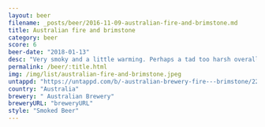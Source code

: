 ```yaml
---
layout: beer
filename: _posts/beer/2016-11-09-australian-fire-and-brimstone.md
title: Australian fire and brimstone
category: beer
score: 6
beer-date: "2018-01-13"
desc: "Very smoky and a little warming. Perhaps a tad too harsh overall"
permalink: /beer/:title.html
img: /img/list/australian-fire-and-brimstone.jpeg
untappd: "https://untappd.com/b/-australian-brewery-fire---brimstone/2210711"
country: "Australia"
brewery: " Australian Brewery"
breweryURL: "breweryURL"
style: "Smoked Beer"
---
```

